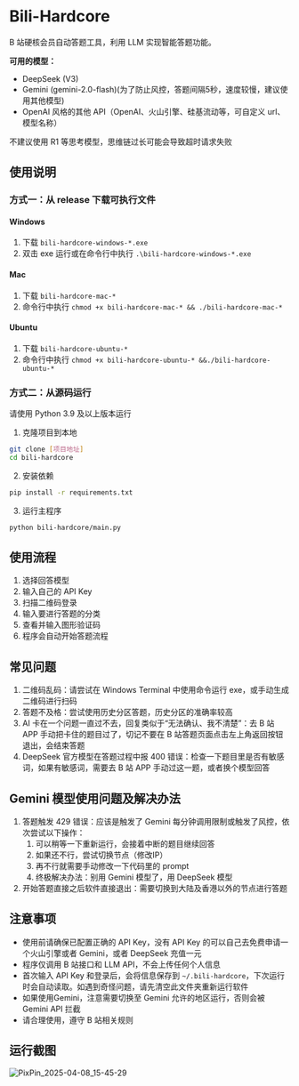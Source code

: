 # Bili-Hardcore

B 站硬核会员自动答题工具，利用 LLM 实现智能答题功能。

**可用的模型：**
- DeepSeek (V3)
- Gemini (gemini-2.0-flash)(为了防止风控，答题间隔5秒，速度较慢，建议使用其他模型)
- OpenAI 风格的其他 API（OpenAI、火山引擎、硅基流动等，可自定义 url、模型名称）
  
不建议使用 R1 等思考模型，思维链过长可能会导致超时请求失败

## 使用说明

### 方式一：从 release 下载可执行文件
#### Windows
1. 下载 `bili-hardcore-windows-*.exe`
2. 双击 exe 运行或在命令行中执行 `.\bili-hardcore-windows-*.exe`

#### Mac
1. 下载 `bili-hardcore-mac-*`
2. 命令行中执行 `chmod +x bili-hardcore-mac-* && ./bili-hardcore-mac-*`

#### Ubuntu
1. 下载 `bili-hardcore-ubuntu-*`
2. 命令行中执行 `chmod +x bili-hardcore-ubuntu-* &&./bili-hardcore-ubuntu-*`

### 方式二：从源码运行
请使用 Python 3.9 及以上版本运行

1. 克隆项目到本地

```bash
git clone [项目地址]
cd bili-hardcore
```

2. 安装依赖

```bash
pip install -r requirements.txt
```
3. 运行主程序

```bash
python bili-hardcore/main.py
```
## 使用流程
1. 选择回答模型
2. 输入自己的 API Key
3. 扫描二维码登录
4. 输入要进行答题的分类
5. 查看并输入图形验证码
6. 程序会自动开始答题流程

## 常见问题
1. 二维码乱码：请尝试在 Windows Terminal 中使用命令运行 exe，或手动生成二维码进行扫码
2. 答题不及格：尝试使用历史分区答题，历史分区的准确率较高
3. AI 卡在一个问题一直过不去，回复类似于“无法确认、我不清楚”：去 B 站 APP 手动把卡住的题目过了，切记不要在 B 站答题页面点击左上角返回按钮退出，会结束答题
4. DeepSeek 官方模型在答题过程中报 400 错误：检查一下题目里是否有敏感词，如果有敏感词，需要去 B 站 APP 手动过这一题，或者换个模型回答 

## Gemini 模型使用问题及解决办法
1. 答题触发 429 错误：应该是触发了 Gemini 每分钟调用限制或触发了风控，依次尝试以下操作：
    1. 可以稍等一下重新运行，会接着中断的题目继续回答
    2. 如果还不行，尝试切换节点（修改IP）
    3. 再不行就需要手动修改一下代码里的 prompt
    4. 终极解决办法：别用 Gemini 模型了，用 DeepSeek 模型
2. 开始答题直接之后软件直接退出：需要切换到大陆及香港以外的节点进行答题

## 注意事项
- 使用前请确保已配置正确的 API Key，没有 API Key 的可以自己去免费申请一个火山引擎或者 Gemini，或者 DeepSeek 充值一元
- 程序仅调用 B 站接口和 LLM API，不会上传任何个人信息
- 首次输入 API Key 和登录后，会将信息保存到 `~/.bili-hardcore`，下次运行时会自动读取。如遇到奇怪问题，请先清空此文件夹重新运行软件
- 如果使用Gemini，注意需要切换至 Gemini 允许的地区运行，否则会被 Gemini API 拦截
- 请合理使用，遵守 B 站相关规则

## 运行截图
![PixPin_2025-04-08_15-45-29](https://github.com/user-attachments/assets/70b3930c-c60f-43f7-8d82-c5225997ebc5)

